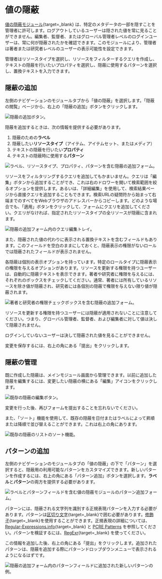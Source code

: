 # 値の隠蔽

[値の隠蔽モジュール](https://omeka.org/s/modules/RedactValues/){target=_blank} は、特定のメタデータの一部を隠すことを管理者に許可します。ログアウトしているユーザーは隠された値を常に見ることができません。編集者、監督者、またはグローバル管理者レベルのログインユーザーは、常に何が隠蔽されたかを確認できます。このモジュールにより、管理者は著者または研究者レベルのユーザーの表示可能性を設定できます。

管理者はリソースタイプを選択し、リソースをフィルターするクエリを作成し、テキストの隠蔽を行いたいプロパティを選択し、隠蔽に使用するパターンを選択し、置換テキストを入力できます。

## 隠蔽の追加

左側のナビゲーションのモジュールタブから「値の隠蔽」を選択します。「隠蔽の閲覧」ページから、右上の「隠蔽の追加」ボタンをクリックします。

![隠蔽の追加ボタン。](../modules/modulesfiles/redactValues_add-redact.png)

隠蔽を追加するときは、次の情報を提供する必要があります。

1. 隠蔽のための**ラベル**
2. 隠蔽したい**リソースタイプ**（アイテム、アイテムセット、またはメディア）
3. テキストの隠蔽を行いたい**プロパティ**
4. テキストの隠蔽時に使用する**パターン**

![ラベル、リソースタイプ、プロパティ、パターンを含む隠蔽の追加フォーム。](../modules/modulesfiles/redactValues_add.png)

リソースをフィルタリングするクエリを追加してもかまいません。クエリは「編集」ボタンから追加することができ、これは右のドロワーを開いて検索範囲を絞るオプションを提供します。あるいは、「詳細編集」を使用して、検索結果ページから直接クエリを追加することもできます。検索URLの疑問符から始まって右端までのすべてをWebブラウザのアドレスバーからコピーします。どのような場合でも、「適用」ボタンをクリックして、フォームにクエリを追加してください。クエリがなければ、指定されたリソースタイプの全リソースが隠蔽に含まれます。

![隠蔽の追加フォーム内のクエリ編集トレイ。](../modules/modulesfiles/redactValues_query.png)

また、隠蔽された値の代わりに表示される置換テキストを含むフィールドもあります。このフィールドを空白のままにしておくと、隠蔽表示の権限がないロールでは隠蔽されたフィールドが表示されません。

各隠蔽は個別の表示オプションを持っています。特定のロールタイプに隠蔽表示の権限を与えるオプションがあります。リソースを更新する権限を持つユーザーは、自動的に隠蔽テキストを表示できます。著者や研究者に権限を与えるには、それぞれのボックスをチェックしてください。通常、著者には所有しているリソースを除き値が隠蔽され、研究者には各個別の隠蔽で権限を与えない限り値が隠蔽されます。

![著者と研究者の権限チェックボックスを含む隠蔽の追加フォーム。](../modules/modulesfiles/redactValues_roles.png)

リソースを更新する権限を持つユーザーには隠蔽が適用されないことに注意してください。つまり、グローバル管理者、監督者、および編集者に対して値は決して隠蔽されません。

ログインしていないユーザーは決して隠蔽された値を見ることができません。

変更を保存するには、右上の角にある「提出」をクリックします。

## 隠蔽の管理

既に作成した隠蔽は、メインモジュール画面から管理できます。以前に追加した隠蔽を編集するには、変更したい隠蔽の横にある「編集」アイコンをクリックします。

![既存の隠蔽の編集ボタン。](../modules/modulesfiles/redactValues_edit.png)

変更を行った後、再びフォームを提出することを忘れないでください。

また、「ソート」機能を使用して、既存の隠蔽を日付またはラベルによって昇順または降順で並び替えることができます。これは右上の角にあります。

![既存の隠蔽のリストのソート機能。](../modules/modulesfiles/redactValues_sort.png)

## パターンの追加

左側のナビゲーションのモジュールタブの「値の隠蔽」の下で「パターン」を選択すると、隠蔽用の利用可能なパターンをカスタマイズできます。新しいパターンを作成するには、右上の角にある「パターン追加」ボタンを選択します。**ラベル**と**パターン**の両方を提供する必要があります。

![ラベルとパターンフィールドを含む値の隠蔽モジュールのパターン追加フォーム。](../modules/modulesfiles/redactValues_add-pattern.png)

パターンには、隠蔽される文字列を識別する正規表現パターンを入力する必要があります。パターンは[区切り文字](https://www.php.net/manual/en/regexp.reference.delimiters.php){target=_blank}で囲む必要があります。[修飾子](https://www.php.net/manual/en/reference.pcre.pattern.modifiers.php){target=_blank}を使用することができます。正規表現の詳細については、[Regular-Expressions.info](https://www.regular-expressions.info/){target=_blank} と [PCRE Patterns](https://www.php.net/manual/en/pcre.pattern.php) を参照してください。パターンを検証するには、[RegExr](https://regexr.com/){target=_blank} を使ってください。

この情報を追加した後、右上の角にある「提出」をクリックします。追加されたパターンは、隠蔽を追加する際にパターンドロップダウンメニューで表示されるようになるはずです。

![隠蔽の追加フォーム内のパターンフィールドに追加された新しいパターンの例。](../modules/modulesfiles/redactValues_pattern-dropdown.png)

<!--- 良い例／ウォークスルーが必要なので、人々が使用事例を見ることができます。また、パブリックビューのスクリーンショットも必要かもしれません。監督者や編集者がこれを使用できるか、そして、それがサイト特有で機能するかどうかもダブルチェックする必要があります。私にはわかりません。--->